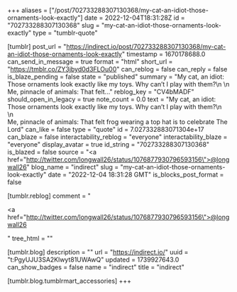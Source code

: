 +++
aliases = ["/post/702733288307130368/my-cat-an-idiot-those-ornaments-look-exactly"]
date = 2022-12-04T18:31:28Z
id = "702733288307130368"
slug = "my-cat-an-idiot-those-ornaments-look-exactly"
type = "tumblr-quote"

[tumblr]
post_url = "https://indirect.io/post/702733288307130368/my-cat-an-idiot-those-ornaments-look-exactly"
timestamp = 1670178688.0
can_send_in_message = true
format = "html"
short_url = "https://tmblr.co/ZY3jbyd0d3FLOu00"
can_reblog = false
can_reply = false
is_blaze_pending = false
state = "published"
summary = "My cat, an idiot: Those ornaments look exactly like my toys. Why can’t I play with them?\n \n Me, pinnacle of animals: That felt..."
reblog_key = "CV4bMADF"
should_open_in_legacy = true
note_count = 0.0
text = "My cat, an idiot: Those ornaments look exactly like my toys. Why can’t I play with them?\n<br/>\n<br/>Me, pinnacle of animals: That felt frog wearing a top hat is to celebrate The Lord"
can_like = false
type = "quote"
id = 7.027332883071304e+17
can_blaze = false
interactability_reblog = "everyone"
interactability_blaze = "everyone"
display_avatar = true
id_string = "702733288307130368"
is_blazed = false
source = "<a href=\"http://twitter.com/longwall26/status/1076877930796593156\">@longwall26</a>"
blog_name = "indirect"
slug = "my-cat-an-idiot-those-ornaments-look-exactly"
date = "2022-12-04 18:31:28 GMT"
is_blocks_post_format = false

[tumblr.reblog]
comment = "<p><a href=\"http://twitter.com/longwall26/status/1076877930796593156\">@longwall26</a></p>"
tree_html = ""

[tumblr.blog]
description = ""
url = "https://indirect.io/"
uuid = "t:PgyUJU3SA2Klwyt81UWAwQ"
updated = 1739927643.0
can_show_badges = false
name = "indirect"
title = "indirect"

[tumblr.blog.tumblrmart_accessories]
+++
